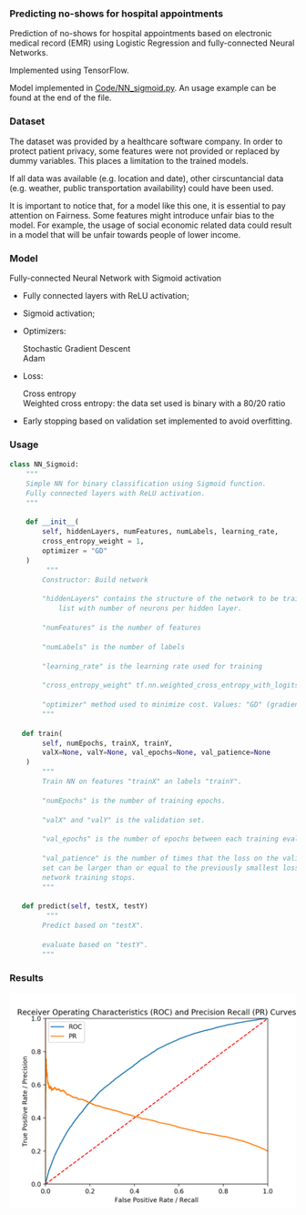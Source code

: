 ### Predicting no-shows for hospital appointments

Prediction of no-shows for hospital appointments based on electronic medical record (EMR) 
using Logistic Regression and fully-connected Neural Networks. 

Implemented using TensorFlow.

Model implemented in [Code/NN_sigmoid.py](https://github.com/mcreduardo/No_Show/blob/master/Code/NN_sigmoid.py). An usage example can be found at the end of the file.

### Dataset

The dataset was provided by a healthcare software company. In order to protect patient privacy, some features were not provided or replaced by dummy variables. This places a limitation to the trained models.

If all data was available (e.g. location and date), other cirscuntancial data (e.g. weather, public transportation availability) could have been used.

It is important to notice that, for a model like this one, it is essential to pay attention on Fairness. Some features might introduce unfair bias to the model. For example, the usage of social economic related data could result in a model that will be unfair towards people of lower income.

### Model

Fully-connected Neural Network with Sigmoid activation

* Fully connected layers with ReLU activation;
* Sigmoid activation;
* Optimizers:

   Stochastic Gradient Descent  
   Adam
* Loss:

   Cross entropy  
   Weighted cross entropy: the data set used is binary with a 80/20 ratio  
* Early stopping based on validation set implemented to avoid overfitting.

### Usage

```python
class NN_Sigmoid:
    """
    Simple NN for binary classification using Sigmoid function.
    Fully connected layers with ReLU activation.
    """

    def __init__(
        self, hiddenLayers, numFeatures, numLabels, learning_rate, 
        cross_entropy_weight = 1,
        optimizer = "GD"
    )
         """
        Constructor: Build network

        "hiddenLayers" contains the structure of the network to be trained:
            list with number of neurons per hidden layer.

        "numFeatures" is the number of features

        "numLabels" is the number of labels

        "learning_rate" is the learning rate used for training

        "cross_entropy_weight" tf.nn.weighted_cross_entropy_with_logits if != 1

        "optimizer" method used to minimize cost. Values: "GD" (gradient descent, default) or "Adam"
        """

   def train(
        self, numEpochs, trainX, trainY, 
        valX=None, valY=None, val_epochs=None, val_patience=None
    )
        """
        Train NN on features "trainX" an labels "trainY".

        "numEpochs" is the number of training epochs.
        
        "valX" and "valY" is the validation set.

        "val_epochs" is the number of epochs between each training evaluation.

        "val_patience" is the number of times that the loss on the validation 
        set can be larger than or equal to the previously smallest loss before 
        network training stops. 
        """
   
   def predict(self, testX, testY)
         """
        Predict based on "testX".
        
        evaluate based on "testY".
        """
```

### Results

![ROCPR figure](Results/ROCPR.png)

